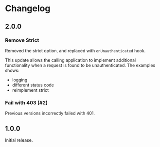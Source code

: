 Changelog
=========

## 2.0.0

### Remove Strict

Removed the strict option, and replaced with `onUnauthenticated` hook.

This update allows the calling application to implement additional functionality
when a request is found to be unauthenticated.  The examples shows:

- logging
- different status code
- reimplement strict

### Fail with 403 (\#2)

Previous versions incorrectly failed with 401.

## 1.0.0

Initial release.
